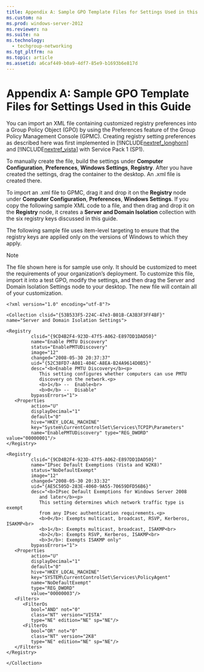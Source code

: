 ```yaml
---
title: Appendix A: Sample GPO Template Files for Settings Used in this Guide
ms.custom: na
ms.prod: windows-server-2012
ms.reviewer: na
ms.suite: na
ms.technology: 
  - techgroup-networking
ms.tgt_pltfrm: na
ms.topic: article
ms.assetid: a6caf449-b0a9-4df7-85e9-b1693b6e817d
---
```

# Appendix A: Sample GPO Template Files for Settings Used in this Guide
You can import an XML file containing customized registry preferences into a Group Policy Object \(GPO\) by using the Preferences feature of the Group Policy Management Console \(GPMC\). Creating registry setting preferences as described here was first implemented in [!INCLUDE[nextref_longhorn](includes/nextref_longhorn_md.md)] and [!INCLUDE[nextref_vista](includes/nextref_vista_md.md)] with Service Pack 1 \(SP1\).

To manually create the file, build the settings under **Computer Configuration**, **Preferences**, **Windows Settings**, **Registry**. After you have created the settings, drag the container to the desktop. An .xml file is created there.

To import an .xml file to GPMC, drag it and drop it on the **Registry** node under **Computer Configuration**, **Preferences**, **Windows Settings**. If you copy the following sample XML code to a file, and then drag and drop it on the **Registry** node, it creates a **Server and Domain Isolation** collection with the six registry keys discussed in this guide.

The following sample file uses item\-level targeting to ensure that the registry keys are applied only on the versions of Windows to which they apply.

> [!NOTE]
> The file shown here is for sample use only. It should be customized to meet the requirements of your organization’s deployment. To customize this file, import it into a test GPO, modify the settings, and then drag the Server and Domain Isolation Settings node to your desktop. The new file will contain all of your customization.

```
<?xml version="1.0" encoding="utf-8"?>

<Collection clsid="{53B533F5-224C-47e3-B01B-CA3B3F3FF4BF}" name="Server and Domain Isolation Settings">

<Registry
         clsid="{9CD4B2F4-923D-47f5-A062-E897DD1DAD50}"
         name="Enable PMTU Discovery"
         status="EnablePMTUDiscovery"
         image="12"
         changed="2008-05-30 20:37:37"
         uid="{52C38FD7-A081-404C-A8EA-B24A9614D0B5}"
         desc="<b>Enable PMTU Discovery</b><p>
            This setting configures whether computers can use PMTU
            discovery on the network.<p>
            <b>1</b> --  Enable<br>
            <b>0</b> --  Disable"
         bypassErrors="1">
   <Properties
         action="U"
         displayDecimal="1"
         default="0"
         hive="HKEY_LOCAL_MACHINE"
         key="System\CurrentControlSet\Services\TCPIP\Parameters"
         name="EnablePMTUDiscovery" type="REG_DWORD" value="00000001"/>
</Registry>

<Registry
         clsid="{9CD4B2F4-923D-47f5-A062-E897DD1DAD50}"
         name="IPsec Default Exemptions (Vista and W2K8)"
         status="NoDefaultExempt"
         image="12"
         changed="2008-05-30 20:33:32"
         uid="{AE5C505D-283E-4060-9A55-70659DFD56B6}"
         desc="<b>IPsec Default Exemptions for Windows Server 2008
            and later</b><p>
            This setting determines which network traffic type is exempt
            from any IPsec authentication requirements.<p>
            <b>0</b>: Exempts multicast, broadcast, RSVP, Kerberos, ISAKMP<br>
            <b>1</b>: Exempts multicast, broadcast, ISAKMP<br>
            <b>2</b>: Exempts RSVP, Kerberos, ISAKMP<br>
            <b>3</b>: Exempts ISAKMP only"
         bypassErrors="1">
   <Properties
         action="U"
         displayDecimal="1"
         default="0"
         hive="HKEY_LOCAL_MACHINE"
         key="SYSTEM\CurrentControlSet\Services\PolicyAgent"
         name="NoDefaultExempt"
         type="REG_DWORD"
         value="00000003"/>
   <Filters>
      <FilterOs
         bool="AND" not="0"
         class="NT" version="VISTA"
         type="NE" edition="NE" sp="NE"/>
      <FilterOs
         bool="OR" not="0"
         class="NT" version="2K8"
         type="NE" edition="NE" sp="NE"/>
   </Filters>
</Registry>

</Collection>
```



